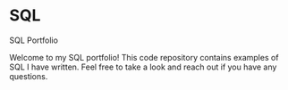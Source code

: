 # SQL
SQL Portfolio

Welcome to my SQL portfolio! This code repository contains examples of SQL I have written. Feel free to take a look and reach out if you have any questions.
